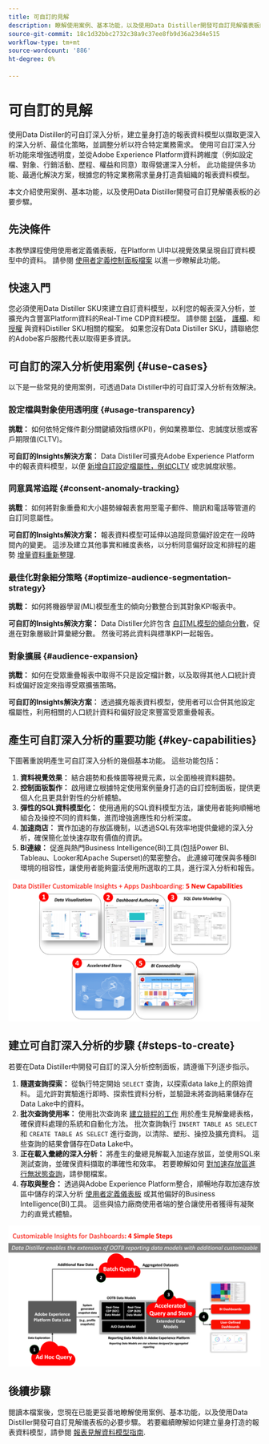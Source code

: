 ```yaml
---
title: 可自訂的見解
description: 瞭解使用案例、基本功能，以及使用Data Distiller開發可自訂見解儀表板的必要步驟。 探索Data Distiller內的可自訂深入分析功能如何提升透明度，並取得不同維度（例如設定檔、受眾、行銷活動、歷程、權益和同意）的營運深入分析。
source-git-commit: 18c1d32bbc2732c38a9c37ee8fb9d36a23d4e515
workflow-type: tm+mt
source-wordcount: '886'
ht-degree: 0%

---
```


# 可自訂的見解

使用Data Distiller的可自訂深入分析，建立量身打造的報表資料模型以擷取更深入的深入分析、最佳化策略，並調整分析以符合特定業務需求。 使用可自訂深入分析功能來增強透明度，並從Adobe Experience Platform資料跨維度（例如設定檔、對象、行銷活動、歷程、權益和同意）取得營運深入分析。 此功能提供多功能、最適化解決方案，根據您的特定業務需求量身打造貴組織的報表資料模型。

本文介紹使用案例、基本功能，以及使用Data Distiller開發可自訂見解儀表板的必要步驟。

## 先決條件

本教學課程使用使用者定義儀表板，在Platform UI中以視覺效果呈現自訂資料模型中的資料。 請參閱 [使用者定義控制面板檔案](../../../dashboards/user-defined-dashboards.md) 以進一步瞭解此功能。

## 快速入門

您必須使用Data Distiller SKU來建立自訂資料模型，以利您的報表深入分析，並擴充內含豐富Platform資料的Real-Time CDP資料模型。 請參閱 [封裝](../../packaging.md)， [護欄](../../guardrails.md#query-accelerated-store)、和  [授權](../../data-distiller/license-usage.md) 與資料Distiller SKU相關的檔案。 如果您沒有Data Distiller SKU，請聯絡您的Adobe客戶服務代表以取得更多資訊。

## 可自訂的深入分析使用案例 {#use-cases}

以下是一些常見的使用案例，可透過Data Distiller中的可自訂深入分析有效解決。

### 設定檔與對象使用透明度 {#usage-transparency}

**挑戰：** 如何依特定條件劃分關鍵績效指標(KPI)，例如業務單位、忠誠度狀態或客戶期限值(CLTV)。

**可自訂的Insights解決方案：** Data Distiller可擴充Adobe Experience Platform中的報表資料模型，以便 [新增自訂設定檔屬性，例如CLTV](../../use-cases/customer-lifetime-value.md) 或忠誠度狀態。

### 同意異常追蹤 {#consent-anomaly-tracking}

**挑戰：** 如何將對象重疊和大小趨勢線報表套用至電子郵件、簡訊和電話等管道的自訂同意屬性。

**可自訂的Insights解決方案：** 報表資料模型可延伸以追蹤同意偏好設定在一段時間內的變更。 這涉及建立其他事實和維度表格，以分析同意偏好設定和排程的趨勢 [增量資料重新整理](../../key-concepts/incremental-load.md).

### 最佳化對象細分策略 {#optimize-audience-segmentation-strategy}

**挑戰：** 如何將機器學習(ML)模型產生的傾向分數整合到其對象KPI報表中。

**可自訂的Insights解決方案：** Data Distiller允許包含 [自訂ML模型的傾向分數](../../use-cases/propensity-score.md)，促進在對象層級計算彙總分數。 然後可將此資料與標準KPI一起報告。

### 對象擴展 {#audience-expansion}

**挑戰：** 如何在受眾重疊報表中取得不只是設定檔計數，以及取得其他人口統計資料或偏好設定來指導受眾擴張策略。

**可自訂的Insights解決方案：** 透過擴充報表資料模型，使用者可以合併其他設定檔屬性，利用相關的人口統計資料和偏好設定來豐富受眾重疊報表。

## 產生可自訂深入分析的重要功能 {#key-capabilities}

下圖著重說明產生可自訂深入分析的幾個基本功能。 這些功能包括：

1. **資料視覺效果：** 結合趨勢和長條圖等視覺元素，以全面檢視資料趨勢。
1. **控制面板製作：** 啟用建立根據特定使用案例量身打造的自訂控制面板，提供更個人化且更具針對性的分析體驗。
1. **彈性的SQL資料模型化：** 使用通用的SQL資料模型方法，讓使用者能夠順暢地組合及操控不同的資料集，進而增強適應性和分析深度。
1. **加速商店：** 實作加速的存放區機制，以透過SQL有效率地提供彙總的深入分析，確保簡化並快速存取有價值的資訊。
1. **BI連線：** 促進與熱門Business Intelligence(BI)工具(包括Power BI、Tableau、Looker和Apache Superset)的緊密整合。 此連線可確保與多種BI環境的相容性，讓使用者能夠靈活使用所選取的工具，進行深入分析和報告。

![資料Distiller可自訂深入分析主要功能的視覺表示。](../../images/data-distiller/customizable-insights/key-capabilities-of-customizable-insights.png)

## 建立可自訂深入分析的步驟 {#steps-to-create}

若要在Data Distiller中開發可自訂的深入分析控制面板，請遵循下列逐步指示。

1. **隨選查詢探索：** 從執行特定開始 `SELECT` 查詢，以探索data lake上的原始資料。 這允許對實驗進行即時、探索性資料分析，並驗證未將查詢結果儲存在Data Lake中的資料。
1. **批次查詢使用率：** 使用批次查詢來 [建立排程的工作](../../api/scheduled-queries.md#create-a-new-scheduled-query) 用於產生見解彙總表格，確保資料處理的系統和自動化方法。 批次查詢執行 `INSERT TABLE AS SELECT` 和 `CREATE TABLE AS SELECT` 進行查詢，以清除、塑形、操控及擴充資料。 這些查詢的結果會儲存在Data Lake中。
1. **正在載入彙總的深入分析：** 將產生的彙總見解載入加速存放區，並使用SQL來測試查詢，並確保資料擷取的準確性和效率。 若要瞭解如何 [對加速存放區進行無狀態查詢](../../api/accelerated-queries.md)，請參閱檔案。
1. **存取與整合：** 透過與Adobe Experience Platform整合，順暢地存取加速存放區中儲存的深入分析 [使用者定義儀表板](../../../dashboards/user-defined-dashboards.md) 或其他偏好的Business Intelligence(BI)工具。 這些與協力廠商使用者端的整合讓使用者獲得有凝聚力的直覺式體驗。

![此資訊圖表說明在Data Distiller中自訂前瞻分析的四個步驟。](../../images/data-distiller/customizable-insights/steps-to-customizable-insights.png)

## 後續步驟

閱讀本檔案後，您現在已能更妥善地瞭解使用案例、基本功能，以及使用Data Distiller開發可自訂見解儀表板的必要步驟。 若要繼續瞭解如何建立量身打造的報表資料模型，請參閱 [報表見解資料模型指南](./reporting-insights-data-model.md).
